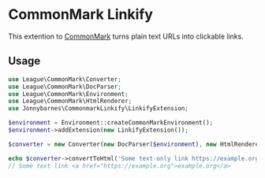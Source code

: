 # CommonMark Linkify

This extention to [CommonMark](https://commonmark.thephpleague.com) turns plain text URLs into clickable links.

## Usage

```php
use League\CommonMark\Converter;
use League\CommonMark\DocParser;
use League\CommonMark\Environment;
use League\CommonMark\HtmlRenderer;
use Jonnybarnes\CommonmarkLinkify\LinkifyExtension;

$environment = Environment::createCommonMarkEnvironment();
$environment->addExtension(new LinkifyExtension());

$converter = new Converter(new DocParser($environment), new HtmlRenderer($environment));

echo $converter->convertToHtml('Some text-only link https://example.org');
// Some text link <a href="https://example.org">example.org</a>
```